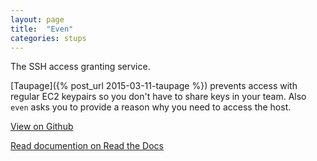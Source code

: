 ```yaml
---
layout: page
title:  "Even"
categories: stups
---
```


The SSH access granting service.

[Taupage]({% post_url 2015-03-11-taupage %}) prevents access with regular EC2 keypairs so you don't have to share keys in your team. Also `even` asks you to provide a reason why you need to access the host.

[View on Github](https://github.com/zalando-stups/even)

[Read documention on Read the Docs](http://stups.readthedocs.org/en/latest/components/even.html)
